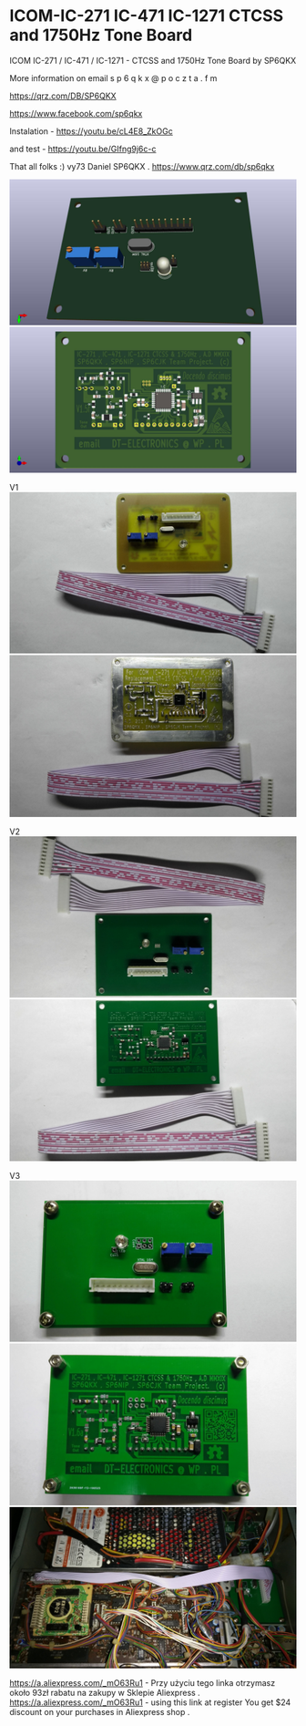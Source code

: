 # ICOM-IC-271 IC-471 IC-1271 CTCSS and 1750Hz Tone Board

ICOM IC-271 / IC-471 / IC-1271 - CTCSS and 1750Hz Tone Board by SP6QKX

More information on email  s p 6 q k x @ p o c z t a . f m

https://qrz.com/DB/SP6QKX

https://www.facebook.com/sp6qkx

Instalation - https://youtu.be/cL4E8_ZkOGc 

and test - https://youtu.be/GIfng9j6c-c


That all folks :) vy73 Daniel SP6QKX . https://www.qrz.com/db/sp6qkx

<img src="https://raw.githubusercontent.com/SP6QKX/ICOM-IC-271-IC-471-IC-1271-CTCSS-and-1750Hz-Tone-Board-by-SP6QKX/master/CTCSS_IC271_V1_FOTO5.jpg">
<img src="https://raw.githubusercontent.com/SP6QKX/ICOM-IC-271-IC-471-IC-1271-CTCSS-and-1750Hz-Tone-Board-by-SP6QKX/master/CTCSS_IC271_V1_FOTO1.jpg">


V1
<img src="https://raw.githubusercontent.com/SP6QKX/ICOM-IC-271-IC-471-IC-1271-CTCSS-and-1750Hz-Tone-Board-by-SP6QKX/master/ToneV1.jpg">
<img src="https://raw.githubusercontent.com/SP6QKX/ICOM-IC-271-IC-471-IC-1271-CTCSS-and-1750Hz-Tone-Board-by-SP6QKX/master/ToneV1r.jpg">


V2
<img src="https://raw.githubusercontent.com/SP6QKX/ICOM-IC-271-IC-471-IC-1271-CTCSS-and-1750Hz-Tone-Board-by-SP6QKX/master/ToneV2.jpg">
<img src="https://raw.githubusercontent.com/SP6QKX/ICOM-IC-271-IC-471-IC-1271-CTCSS-and-1750Hz-Tone-Board-by-SP6QKX/master/ToneV2r.jpg">
 

V3
<img src="https://raw.githubusercontent.com/SP6QKX/ICOM-IC-271-IC-471-IC-1271-CTCSS-and-1750Hz-Tone-Board-by-SP6QKX/master/ToneV3.jpg">
<img src="https://raw.githubusercontent.com/SP6QKX/ICOM-IC-271-IC-471-IC-1271-CTCSS-and-1750Hz-Tone-Board-by-SP6QKX/master/ToneV3r.jpg">
<img src="https://raw.githubusercontent.com/SP6QKX/ICOM-IC-271-IC-471-IC-1271-CTCSS-and-1750Hz-Tone-Board-by-SP6QKX/master/ic-271-3.jpg">


https://a.aliexpress.com/_mO63Ru1 - Przy użyciu tego linka otrzymasz około 93zł rabatu na zakupy w Sklepie Aliexpress .
https://a.aliexpress.com/_mO63Ru1 - using this link at register You get $24 discount on your purchases in Aliexpress shop .

